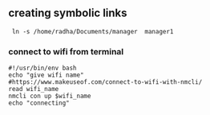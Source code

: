 ## creating symbolic links

```
 ln -s /home/radha/Documents/manager  manager1
```
### connect to wifi from terminal 
```
#!/usr/bin/env bash
echo "give wifi name"
#https://www.makeuseof.com/connect-to-wifi-with-nmcli/
read wifi_name
nmcli con up $wifi_name
echo "connecting"

```

